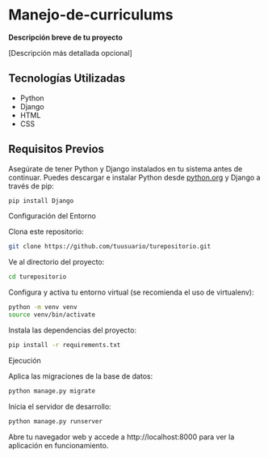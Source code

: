 # Manejo-de-curriculums

**Descripción breve de tu proyecto**

[Descripción más detallada opcional]

## Tecnologías Utilizadas

- Python
- Django
- HTML
- CSS

## Requisitos Previos

Asegúrate de tener Python y Django instalados en tu sistema antes de continuar. Puedes descargar e instalar Python desde [python.org](https://www.python.org/downloads/) y Django a través de pip:

```bash
pip install Django
```

Configuración del Entorno


Clona este repositorio:

```bash
git clone https://github.com/tuusuario/turepositorio.git
```

Ve al directorio del proyecto:

```bash
cd turepositorio
```

Configura y activa tu entorno virtual (se recomienda el uso de virtualenv):
```bash
python -m venv venv
source venv/bin/activate
```

Instala las dependencias del proyecto:
```bash
pip install -r requirements.txt
```

Ejecución

Aplica las migraciones de la base de datos:
```bash
python manage.py migrate
```


Inicia el servidor de desarrollo:
```bash
python manage.py runserver
```

Abre tu navegador web y accede a http://localhost:8000 para ver la aplicación en funcionamiento.









